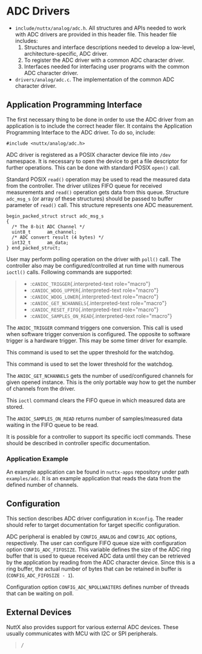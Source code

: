 ADC Drivers
===========

-   `include/nuttx/analog/adc.h`. All structures and APIs needed to work
    with ADC drivers are provided in this header file. This header file
    includes:
    1.  Structures and interface descriptions needed to develop a
        low-level, architecture-specific, ADC driver.
    2.  To register the ADC driver with a common ADC character driver.
    3.  Interfaces needed for interfacing user programs with the common
        ADC character driver.
-   `drivers/analog/adc.c`. The implementation of the common ADC
    character driver.

Application Programming Interface
---------------------------------

The first necessary thing to be done in order to use the ADC driver from
an application is to include the correct header filer. It contains the
Application Programming Interface to the ADC driver. To do so, include:

``` {.c}
#include <nuttx/analog/adc.h>
```

ADC driver is registered as a POSIX character device file into `/dev`
namespace. It is necessary to open the device to get a file descriptor
for further operations. This can be done with standard POSIX `open()`
call.

Standard POSIX `read()` operation may be used to read the measured data
from the controller. The driver utilizes FIFO queue for received
measurements and `read()` operation gets data from this queue. Structure
`adc_msg_s` (or array of these structures) should be passed to buffer
parameter of `read()` call. This structure represents one ADC
measurement.

``` {.c}
begin_packed_struct struct adc_msg_s
{
  /* The 8-bit ADC Channel */
  uint8_t      am_channel;
  /* ADC convert result (4 bytes) */
  int32_t      am_data;
} end_packed_struct;
```

User may perform polling operation on the driver with `poll()` call. The
controller also may be configured/controlled at run time with numerous
`ioctl()` calls. Following commands are supported:

> -   :c`ANIOC_TRIGGER`{.interpreted-text role="macro"}
> -   :c`ANIOC_WDOG_UPPER`{.interpreted-text role="macro"}
> -   :c`ANIOC_WDOG_LOWER`{.interpreted-text role="macro"}
> -   :c`ANIOC_GET_NCHANNELS`{.interpreted-text role="macro"}
> -   :c`ANIOC_RESET_FIFO`{.interpreted-text role="macro"}
> -   :c`ANIOC_SAMPLES_ON_READ`{.interpreted-text role="macro"}

The `ANIOC_TRIGGER` command triggers one conversion. This call is used
when software trigger conversion is configured. The opposite to software
trigger is a hardware trigger. This may be some timer driver for
example.

This command is used to set the upper threshold for the watchdog.

This command is used to set the lower threshold for the watchdog.

The `ANIOC_GET_NCHANNELS` gets the number of used/configured channels
for given opened instance. This is the only portable way how to get the
number of channels from the driver.

This `ioctl` command clears the FIFO queue in which measured data are
stored.

The `ANIOC_SAMPLES_ON_READ` returns number of samples/measured data
waiting in the FIFO queue to be read.

It is possible for a controller to support its specific ioctl commands.
These should be described in controller specific documentation.

### Application Example

An example application can be found in `nuttx-apps` repository under
path `examples/adc`. It is an example application that reads the data
from the defined number of channels.

Configuration
-------------

This section describes ADC driver configuration in `Kconfig`. The reader
should refer to target documentation for target specific configuration.

ADC peripheral is enabled by `CONFIG_ANALOG` and `CONFIG_ADC` options,
respectively. The user can configure FIFO queue size with configuration
option `CONFIG_ADC_FIFOSIZE`. This variable defines the size of the ADC
ring buffer that is used to queue received ADC data until they can be
retrieved by the application by reading from the ADC character device.
Since this is a ring buffer, the actual number of bytes that can be
retained in buffer is (`CONFIG_ADC_FIFOSIZE - 1`).

Configuration option `CONFIG_ADC_NPOLLWAITERS` defines number of threads
that can be waiting on poll.

External Devices
----------------

NuttX also provides support for various external ADC devices. These
usually communicates with MCU with I2C or SPI peripherals.

> */*
